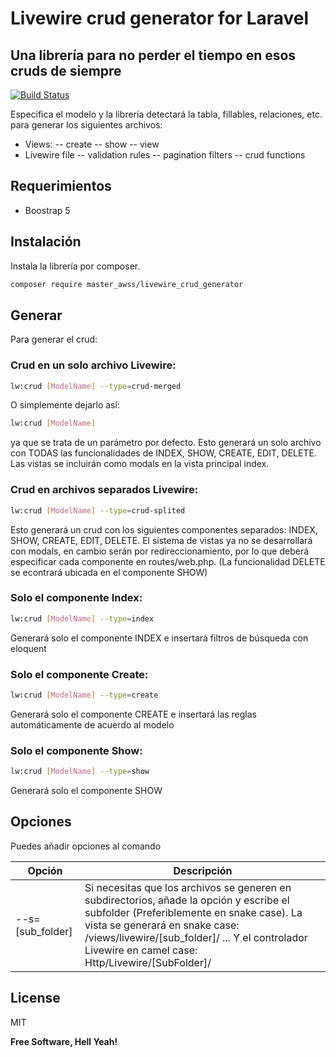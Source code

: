 # Livewire crud generator for Laravel
## Una librería para no perder el tiempo en esos cruds de siempre


[![Build Status](https://app.travis-ci.com/masterawss/livewire_crud_generator.svg?branch=main)](https://app.travis-ci.com/masterawss/livewire_crud_generator)

Especifica el modelo y la librería detectará la tabla, fillables, relaciones, etc. para generar los siguientes archivos:

- Views:
-- create
-- show
-- view
- Livewire file
-- validation rules
-- pagination filters
-- crud functions


## Requerimientos
- Boostrap 5

## Instalación

Instala la librería por composer.

```sh
composer require master_awss/livewire_crud_generator
```
## Generar

Para generar el crud:

### Crud en un solo archivo Livewire:

```sh
lw:crud [ModelName] --type=crud-merged
```
O simplemente dejarlo así:
```sh
lw:crud [ModelName]
```
ya que se trata de un parámetro por defecto.
Esto generará un solo archivo con TODAS las funcionalidades de INDEX, SHOW, CREATE, EDIT, DELETE. Las vistas se incluirán como modals en la vista principal index.
### Crud en archivos separados Livewire:
```sh
lw:crud [ModelName] --type=crud-splited
```
Esto generará un crud con los siguientes componentes separados:  INDEX, SHOW, CREATE, EDIT, DELETE. El sistema de vistas ya no se desarrollará con modals, en cambio serán por redireccionamiento, por lo que deberá especificar cada componente en routes/web.php. (La funcionalidad DELETE se econtrará ubicada en el componente SHOW)

### Solo el componente Index:
```sh
lw:crud [ModelName] --type=index
```
Generará solo el componente INDEX e insertará filtros de búsqueda con eloquent
### Solo el componente Create:
```sh
lw:crud [ModelName] --type=create
```
Generará solo el componente CREATE e insertará las reglas automáticamente de acuerdo al modelo
### Solo el componente Show:
```sh
lw:crud [ModelName] --type=show
```
Generará solo el componente SHOW
## Opciones

Puedes añadir opciones al comando

| Opción | Descripción |
| ------ | ------ |
| --s=[sub_folder] | Si necesitas que los archivos se generen en subdirectorios, añade la opción y escribe el subfolder (Preferiblemente en snake case). La vista se generará en snake case: /views/livewire/[sub_folder]/ ... Y el controlador Livewire en camel case: Http/Livewire/[SubFolder]/ |

## License

MIT

**Free Software, Hell Yeah!**

[//]: # (These are reference links used in the body of this note and get stripped out when the markdown processor does its job. There is no need to format nicely because it shouldn't be seen. Thanks SO - http://stackoverflow.com/questions/4823468/store-comments-in-markdown-syntax)

   [dill]: <https://github.com/joemccann/dillinger>
   [git-repo-url]: <https://github.com/joemccann/dillinger.git>
   [john gruber]: <http://daringfireball.net>
   [df1]: <http://daringfireball.net/projects/markdown/>
   [markdown-it]: <https://github.com/markdown-it/markdown-it>
   [Ace Editor]: <http://ace.ajax.org>
   [node.js]: <http://nodejs.org>
   [Twitter Bootstrap]: <http://twitter.github.com/bootstrap/>
   [jQuery]: <http://jquery.com>
   [@tjholowaychuk]: <http://twitter.com/tjholowaychuk>
   [express]: <http://expressjs.com>
   [AngularJS]: <http://angularjs.org>
   [Gulp]: <http://gulpjs.com>

   [PlDb]: <https://github.com/joemccann/dillinger/tree/master/plugins/dropbox/README.md>
   [PlGh]: <https://github.com/joemccann/dillinger/tree/master/plugins/github/README.md>
   [PlGd]: <https://github.com/joemccann/dillinger/tree/master/plugins/googledrive/README.md>
   [PlOd]: <https://github.com/joemccann/dillinger/tree/master/plugins/onedrive/README.md>
   [PlMe]: <https://github.com/joemccann/dillinger/tree/master/plugins/medium/README.md>
   [PlGa]: <https://github.com/RahulHP/dillinger/blob/master/plugins/googleanalytics/README.md>
